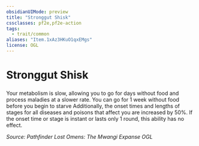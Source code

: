 ```yaml
---
obsidianUIMode: preview
title: "Stronggut Shisk"
cssclasses: pf2e,pf2e-action
tags:
  - trait/common
aliases: "Item.1xAz3HKuO1qxEMgs"
license: OGL
---
```

# Stronggut Shisk

### 






Your metabolism is slow, allowing you to go for days without food and process maladies at a slower rate. You can go for 1 week without food before you begin to starve Additionally, the onset times and lengths of stages for all diseases and poisons that affect you are increased by 50%. If the onset time or stage is instant or lasts only 1 round, this ability has no effect.

*Source: Pathfinder Lost Omens: The Mwangi Expanse*
*OGL*